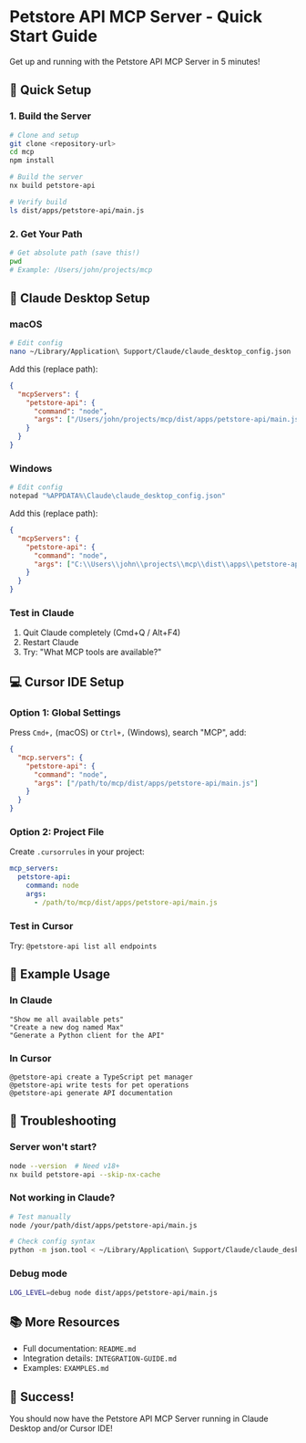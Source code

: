 # Petstore API MCP Server - Quick Start Guide

Get up and running with the Petstore API MCP Server in 5 minutes!

## 🚀 Quick Setup

### 1. Build the Server

```bash
# Clone and setup
git clone <repository-url>
cd mcp
npm install

# Build the server
nx build petstore-api

# Verify build
ls dist/apps/petstore-api/main.js
```

### 2. Get Your Path

```bash
# Get absolute path (save this!)
pwd
# Example: /Users/john/projects/mcp
```

## 🤖 Claude Desktop Setup

### macOS

```bash
# Edit config
nano ~/Library/Application\ Support/Claude/claude_desktop_config.json
```

Add this (replace path):
```json
{
  "mcpServers": {
    "petstore-api": {
      "command": "node",
      "args": ["/Users/john/projects/mcp/dist/apps/petstore-api/main.js"]
    }
  }
}
```

### Windows

```powershell
# Edit config
notepad "%APPDATA%\Claude\claude_desktop_config.json"
```

Add this (replace path):
```json
{
  "mcpServers": {
    "petstore-api": {
      "command": "node",
      "args": ["C:\\Users\\john\\projects\\mcp\\dist\\apps\\petstore-api\\main.js"]
    }
  }
}
```

### Test in Claude

1. Quit Claude completely (Cmd+Q / Alt+F4)
2. Restart Claude
3. Try: "What MCP tools are available?"

## 💻 Cursor IDE Setup

### Option 1: Global Settings

Press `Cmd+,` (macOS) or `Ctrl+,` (Windows), search "MCP", add:

```json
{
  "mcp.servers": {
    "petstore-api": {
      "command": "node",
      "args": ["/path/to/mcp/dist/apps/petstore-api/main.js"]
    }
  }
}
```

### Option 2: Project File

Create `.cursorrules` in your project:

```yaml
mcp_servers:
  petstore-api:
    command: node
    args:
      - /path/to/mcp/dist/apps/petstore-api/main.js
```

### Test in Cursor

Try: `@petstore-api list all endpoints`

## 📝 Example Usage

### In Claude

```
"Show me all available pets"
"Create a new dog named Max"
"Generate a Python client for the API"
```

### In Cursor

```
@petstore-api create a TypeScript pet manager
@petstore-api write tests for pet operations
@petstore-api generate API documentation
```

## 🔧 Troubleshooting

### Server won't start?
```bash
node --version  # Need v18+
nx build petstore-api --skip-nx-cache
```

### Not working in Claude?
```bash
# Test manually
node /your/path/dist/apps/petstore-api/main.js

# Check config syntax
python -m json.tool < ~/Library/Application\ Support/Claude/claude_desktop_config.json
```

### Debug mode
```bash
LOG_LEVEL=debug node dist/apps/petstore-api/main.js
```

## 📚 More Resources

- Full documentation: `README.md`
- Integration details: `INTEGRATION-GUIDE.md`
- Examples: `EXAMPLES.md`

## 🎉 Success!

You should now have the Petstore API MCP Server running in Claude Desktop and/or Cursor IDE! 
